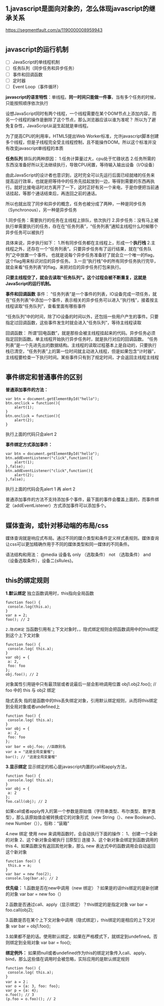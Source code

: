 ## 1.javascript是面向对象的，怎么体现javascript的继承关系

https://segmentfault.com/a/1190000008959943

#

## javascript的运行机制

- [ ] JavaScript的单线程机制
- [ ] 任务队列（同步任务和异步任务）
- [ ] 事件和回调函数
- [ ] 定时器
- [ ] Event Loop（事件循环）

**javascript的语言特性**：单线程。**同一时间只能做一件事**，当有多个任务的时候，只能按照顺序依次执行

设想JavaScript同时有两个线程，一个线程需要在某个DOM节点上添加内容，而另一个线程的操作是删除了这个节点，那么浏览器应该以谁为准呢？
所以为了避免复杂性，JavaScript从诞生起就是单线程。

为了提高CPU的利用率，HTML5提出Web Worker标准，允许javascript脚本创建多个线程，但是子线程完全受主线程控制，且不能操作DOM。所以这个标准并没有改变javascript单线程的本质


**任务队列**
排队的两种原因：
1.任务计算量过大，cpu处于忙碌状态
2.任务所需的东西没准备好所以无法继续执行，导致CPU闲置，等待输入输出设备（I/O设备）

由此JavaScript的设计者也意识到，这时完全可以先运行后面已经就绪的任务来提高运行效率，也就是把等待中的任务先挂起放到一边，等得到需要的东西再执行。就好比接电话时对方离开了一下，这时正好有另一个来电，于是你便把当前通话挂起，等那个通话结束后，再连回之前的通话。

所以也就出现了同步和异步的概念，任务也被分成了两种，一种是同步任务（Synchronous），另一种是异步任务

1.同步任务：需要执行的任务在主线程上排队，依次执行
2.异步任务：没有马上被执行单需要执行的任务，存在在“任务列表”，“任务列表”通知主线程什么时候哪个异步任务可以被执行

具体来说，异步执行如下：
1.所有同步任务都在主线程上，形成一个**执行栈**
2.主线程之外，还存在一个“任务列表”。只要异步任务有了运行结果，就在“任务队列”之中放置一个事件。
也就是说每个异步任务准备好了就会立一个唯一的flag，这个flag用来标识对应的异步任务。
3.一旦“执行栈”中的所有同步任务执行完毕，就会来看“任务列表”的flag，来把对应的异步任务打包来执行。

**只要主线程空了，就会去读取“任务队列”。这个过程会被不断重复，这就是JavaScript的运行机制。**

**事件和回调函数**
事件：
“任务列表”是一个事件的列表，IO设备完成一项任务，就在“任务列表”中添加一个事件，表示相关的异步任务可以进入‘’执行栈”，接着按主线程读取“任务队列”，查看里面有哪些事件

“任务队列”中的时间，除了IO设备的时间以外，还包括一些用户产生的事件。只要指定过回调函数，这些事件发生时就会进入“任务队列”，等待主线程读取

回调函数：
所谓“回电函数”，就是那些会被主线程挂起来的代码。异步任务必须指定回到函数。单主线程开始执行异步任务时，就是执行对应的回调函数。
“任务列表”是一个先进先出的数据结构。主线程的读取过程基本上是自动的，只要执行栈已清空，“任务列表”上的第一位时间就主动进入线程，但是如果包含“计时器”，主线程要检查一下执行时间。某些事件只有到了规定时间，才会返回主线程主线程

#

## 事件绑定和普通事件的区别

**普通添加事件的方法：**

```
var btn = document.getElementById("hello");
btn.onclick = function(){
	alert(1);
}
btn.onclick = function(){
	alert(2);
}
```
执行上面的代码只会alert 2

**事件绑定方式添加事件：**

```
var btn = document.getElementById("hello");
btn.addEventListener("click",function(){
	alert(1);
},false);
btn.addEventListener("click",function(){
	alert(2);
},false);
```
执行上面的代码会先alert 1 再 alert 2

普通添加事件的方法不支持添加多个事件，最下面的事件会覆盖上面的，而事件绑定（addEventListener）方式添加事件可以添加多个。


#

## 媒体查询，或针对移动端的布局/css
媒体查询就是响应式布局。通过不同的媒介类型和条件定义样式表规则。媒体查询让css可以更加精确作用于不同的媒体类型和同一媒体的不同条件。

语法结构和用法：
@media 设备名 only （选取条件） not （选取条件） and（设备选取条件），设备二{sRules}。


#

## this的绑定规则
**1.默认绑定**
独立函数调用时，this指向全局函数

```
function foo() {
 console.log(this.a);
}
var a = 2;
foo(); // 2
```
`2.隐式绑定`
当函数引用有上下文对象时，，隐式绑定规则会把函数调用中的this绑定到这个上下文对象

```
function foo() {
 console.log( this.a);
}
var obj = {
 a: 2,
 foo: foo
};
obj.foo(); // 2

```
对象属性引用链中只有最顶层或者说最后一层会影响调用位置
obj1.obj2.foo(); // foo 中的 this 与 obj2 绑定


隐式丢失
指的是函数中的this丢失绑定对象，引用默认绑定规则，从而将this绑定到全局对象或者undefined上

```
function foo() {
 console.log( this.a);
}
var obj = {
 a: 2,
 foo: foo
};
var bar = obj.foo; //函数别名
var a = "这是全局变量喔";
bar(); // "这是全局变量喔"
```

**3.显示绑定**
显示绑定的核心是javascript内置的call和apply方法，
```
function foo() {
 console.log( this.a);
}
var obj = {
 a: 2
};
foo.call(obj); // 2

```
如果call或者apply传入的第一个参数是原始值（字符串类型、布尔类型、数字类型），那么该原始值会被转换成它的对象形式（new String（）、new Boolean()、new Number（）），俗称：“装箱”


4.new 绑定
使用 new 来调用函数时，会自动执行下面的操作：
     1、创建一个全新的对象
     2、这个新对象会被执行 [[原型]] 连接
     3、这个新对象会绑定到函数调用的 this
     4、如果函数没有返回其他对象，那么 new 表达式中的函数调用会自动返回这个新对象


```
function foo() {
 this.a = a;
}
var bar = new foo(2);
console.log(bar.a); // 2
```


**优先级：**
1.函数是否在new中调用（new 绑定）？如果是的话this绑定的是新创建的对象
var bar = new foo（）

2.函数是否通过call、apply（显示绑定）？this绑定的是指定对象
var bar = foo.call(obj2);

3.函数是否在某个上下文对象中调用（隐式绑定），this绑定的是相应的上下文对象
var bar = obj1.foo();

3.如果都不是的话。使用默认绑定，如果在严格模式下，就绑定到undefined。否则绑定到全局对象
var bar = foo();


**绑定例外：**
如果把null或者undefined作为this的绑定对象传入call、apply、bind，那么这些值在调用时会被忽略，实际应用的是默认绑定规则
```
function foo() {
 console.log( this.a);
}
var a = 2；
var o = {a: 3, foo: foo};
var p = {a: 4};
o.foo(); // 3
(p.foo = o.foo)(); // 2
```








